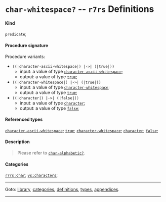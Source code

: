 

<a id='definition__r7rs__char-whitespace_3f'></a>

# `char-whitespace?` -- `r7rs` Definitions


#### Kind

`predicate`;


#### Procedure signature

Procedure variants:
 * `((|character-ascii-whitespace|) |->| (|true|))`
   * input: a value of type [`character-ascii-whitespace`](../../r7rs/types/character-ascii-whitespace.md#type__r7rs__character-ascii-whitespace);
   * output: a value of type [`true`](../../r7rs/types/true.md#type__r7rs__true);
 * `((|character-whitespace|) |->| (|true|))`
   * input: a value of type [`character-whitespace`](../../r7rs/types/character-whitespace.md#type__r7rs__character-whitespace);
   * output: a value of type [`true`](../../r7rs/types/true.md#type__r7rs__true);
 * `((|character|) |->| (|false|))`
   * input: a value of type [`character`](../../r7rs/types/character.md#type__r7rs__character);
   * output: a value of type [`false`](../../r7rs/types/false.md#type__r7rs__false);


#### Referenced types

[`character-ascii-whitespace`](../../r7rs/types/character-ascii-whitespace.md#type__r7rs__character-ascii-whitespace);
[`true`](../../r7rs/types/true.md#type__r7rs__true);
[`character-whitespace`](../../r7rs/types/character-whitespace.md#type__r7rs__character-whitespace);
[`character`](../../r7rs/types/character.md#type__r7rs__character);
[`false`](../../r7rs/types/false.md#type__r7rs__false);


#### Description

> Please refer to [`char-alphabetic?`](../../r7rs/definitions/char-alphabetic_3f.md#definition__r7rs__char-alphabetic_3f).


#### Categories

[`r7rs:char`](../../r7rs/categories/r7rs_3a_char.md#category__r7rs__r7rs_3a_char);
[`vs:characters`](../../r7rs/categories/vs_3a_characters.md#category__r7rs__vs_3a_characters);

----

Goto: [library](../../r7rs/_index.md#library__r7rs), [categories](../../r7rs/categories/_index.md#toc__r7rs__categories), [definitions](../../r7rs/definitions/_index.md#toc__r7rs__definitions), [types](../../r7rs/types/_index.md#toc__r7rs__types), [appendices](../../r7rs/appendices/_index.md#toc__r7rs__appendices).

----

